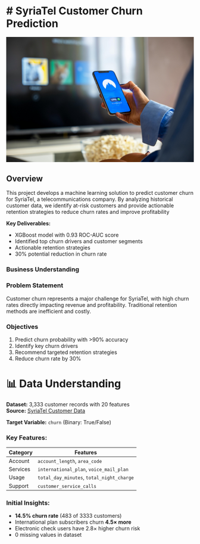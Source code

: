 # # SyriaTel Customer Churn Prediction

![Telecom Churn Analysis](images/telcomimage.jpg)

## Overview
This project develops a machine learning solution to predict customer churn for SyriaTel, a telecommunications company. By analyzing historical customer data, we identify at-risk customers and provide actionable retention strategies to reduce churn rates and improve profitability

**Key Deliverables:**
- XGBoost model with 0.93 ROC-AUC score
- Identified top churn drivers and customer segments
- Actionable retention strategies
- 30% potential reduction in churn rate
  
### Business Understanding
### Problem Statement
Customer churn represents a major challenge for SyriaTel, with high churn rates directly impacting revenue and profitability. Traditional retention methods are inefficient and costly.

### Objectives
1. Predict churn probability with >90% accuracy
2. Identify key churn drivers
3. Recommend targeted retention strategies
4. Reduce churn rate by 30%

# 📊 Data Understanding
**Dataset:** 3,333 customer records with 20 features  
**Source:** [SyriaTel Customer Data](https://www.kaggle.com/datasets/becksddf/churn-in-telecoms-dataset)  

**Target Variable:** `churn` (Binary: True/False)  

### Key Features:

| Category | Features |
|----------|----------|
| Account | `account_length`, `area_code` |
| Services | `international_plan`, `voice_mail_plan` |
| Usage | `total_day_minutes`, `total_night_charge` |
| Support | `customer_service_calls` |

### Initial Insights:
- **14.5% churn rate** (483 of 3333 customers)
- International plan subscribers churn **4.5× more**
- Electronic check users have 2.8× higher churn risk
- 0 missing values in dataset